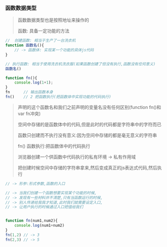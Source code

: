 ### 函数数据类型

> 函数数据类型也是按照地址来操作的  
>  
> 函数: 具备一定功能的方法

```javascript
//  创建函数: 相当于生产了一台洗衣机
function 函数名(){
    // -> 函数体: 实现某一个功能的具体js代码
}

// 执行函数: 相当于使用洗衣机洗衣服(如果函数创建了但没有执行,函数没有任何意义)
函数名()
```
```javascript
function fn(){
    console.log(1+1);
}
fn      // 输出函数本身
fn()    // 2 把函数执行(把函数体中实现功能的代码执行)

```
> 声明的这个函数名和我们之前声明的变量名没有任何区别(function fn()和var fn冲突)  
>  
> 空间中存储的是函数体中的代码,但是此时的代码都是字符串中的字符而已  
>  
> 函数只创建而不执行没有意义:因为空间中存储的都是毫无意义的字符串  
>  
> fn() 函数执行:把函数体中的代码执行  
>  
> 浏览器创建一个供函数中代码执行的私有环境 -> 私有作用域  
>  
> 把创建时候空间中存储的字符串拿来,然后变成真正的js表达式代码,然后执行

```javascript
// -> 形参:形式参数,函数的入口

// -> 当我们创建一个函数想要实现某个功能的时候,
// -> 发现有一些材料并不清楚,只有当函数运行的时候,
// -> 别人传递给我我才知道,此时我们就需要设定入口,
// -> 让用户执行的时候通过入口把值给我们


function fn(num1,num2){
    console.log(num1+num2)
}
fn(1,2) // -> 3
fn(2,3) // -> 5
```
